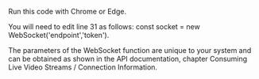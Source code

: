 Run this code with Chrome or Edge.

You will need to edit line 31 as follows: 
const socket = new WebSocket('endpoint','token').

The parameters of the WebSocket function are unique to your system and can be obtained as shown in the API documentation, chapter Consuming Live Video Streams / Connection Information.
